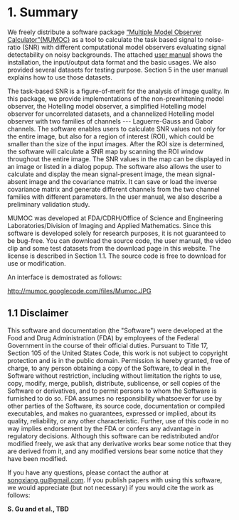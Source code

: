 # 1. Summary #

We freely distribute a software package <a href='http://mumoc.googlecode.com/files/Mumoc.tar.gz'>“Multiple Model Observer Calculator”(MUMOC)</a> as a tool to calculate the task based signal to noise-ratio (SNR) with different computational model observers evaluating signal detectability on noisy backgrounds. The attached <a href='http://mumoc.googlecode.com/files/User_Manual_v1.0.8.pdf'>user manual</a> shows the installation, the input/output data format and the basic usages. We also provided several datasets for testing purpose. Section 5 in the user manual explains how to use those datasets.

The task-based SNR is a figure-of-merit for the analysis of image quality. In this package, we provide implementations of the non-prewhitening model observer, the Hotelling model observer, a simplified Hotelling model observer for uncorrelated datasets, and a channelized Hotelling model observer with two families of channels --- Laguerre-Gauss and Gabor channels. The software enables users to calculate SNR values not only for the entire image, but also for a region of interest (ROI), which could be smaller than the size of the input images. After the ROI size is determined, the software will calculate a SNR map by scanning the ROI window throughout the entire image. The SNR values in the map can be displayed in an image or listed in a dialog popup. The software also allows the user to calculate and display the mean signal-present image, the mean signal-absent image and the covariance matrix. It can save or load the inverse covariance matrix and generate different channels from the two channel families with different parameters. In the user manual, we also describe a preliminary validation study.


MUMOC was developed at FDA/CDRH/Office of Science and Engineering Laboratories/Division of Imaging and Applied Mathematics. Since this software is developed solely for research purposes, it is not guaranteed to be bug-free. You can download the source code, the user manual, the video clip and some test datasets from the download page in this website.  The license is described in Section 1.1. The source code is free to download for use or modification.

An interface is demostrated as follows:

http://mumoc.googlecode.com/files/Mumoc.JPG

## 1.1 Disclaimer ##
This software and documentation (the "Software") were developed at the Food and Drug Administration (FDA) by employees of the Federal Government in the course of their official duties. Pursuant to Title 17, Section 105 of the United States Code, this work is not subject to copyright protection and is in the public domain. Permission is hereby granted, free of charge, to any person obtaining a copy of the Software, to deal in the Software without restriction, including without limitation the rights to use, copy, modify, merge, publish, distribute, sublicense, or sell copies of the Software or derivatives, and to permit persons to whom the Software is furnished to do so. FDA assumes no responsibility whatsoever for use by other parties of the Software, its source code, documentation or compiled executables, and makes no guarantees, expressed or implied, about its quality, reliability, or any other characteristic.   Further, use of this code in no way implies endorsement by the FDA or confers any advantage in regulatory decisions.  Although this software can be redistributed and/or modified freely, we ask that any derivative works bear some notice that they are derived from it, and any modified versions bear some notice that they have been modified.

If you have any questions, please contact the author at songxiang.gu@gmail.com. If you publish papers with using this software, we would appreciate (but not necessary) if you would cite the work as follows:

**S. Gu and et al., TBD**

